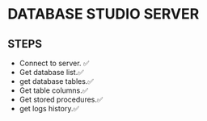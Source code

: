 # DATABASE STUDIO SERVER
## STEPS

* Connect to server. ✅
* Get database list.✅
* get database tables.✅
* Get table columns.✅
* Get stored procedures.✅
* get logs history.✅